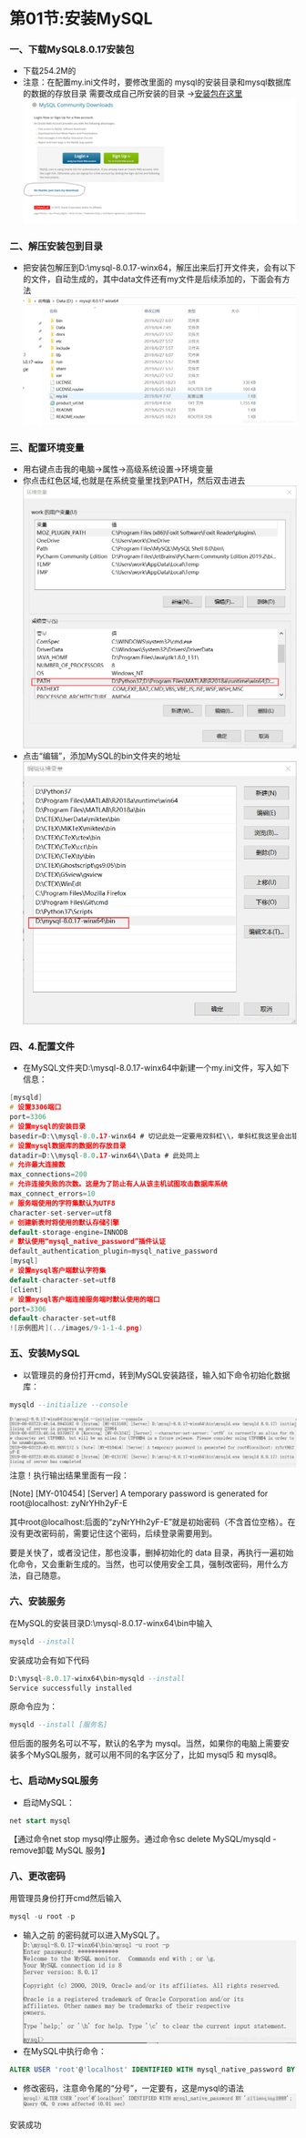 # 第01节:安装MySQL
### 一、下载MySQL8.0.17安装包
* 下载254.2M的
* 注意：在配置my.ini文件时，要修改里面的  mysql的安装目录和mysql数据库的数据的存放目录  需要改成自己所安装的目录
→[安装包在这里](https://dev.mysql.com/downloads/file/?id=487686)
![点击画圈的地方直接安装](../images/9-1-1-8.jpg)
### 二、解压安装包到目录
* 把安装包解压到D:\mysql-8.0.17-winx64，解压出来后打开文件夹，会有以下的文件，自动生成的，其中data文件还有my文件是后续添加的，下面会有方法
![示例图片](../images/9-1-1-1.png)
### 三、配置环境变量
* 用右键点击我的电脑→属性→高级系统设置→环境变量
* 你点击红色区域,也就是在系统变量里找到PATH，然后双击进去
![示例图片](../images/9-1-1-2.png)
* 点击“编辑”，添加MySQL的bin文件夹的地址
![示例图片](../images/9-1-1-3.png)
### 四、4.配置文件
* 在MySQL文件夹D:\mysql-8.0.17-winx64中新建一个my.ini文件，写入如下信息：
```h
[mysqld]
# 设置3306端口
port=3306
# 设置mysql的安装目录
basedir=D:\\mysql-8.0.17-winx64 # 切记此处一定要用双斜杠\\，单斜杠我这里会出错，不过看别人的教程，有的是单斜杠。自己尝试吧
# 设置mysql数据库的数据的存放目录
datadir=D:\\mysql-8.0.17-winx64\\Data # 此处同上
# 允许最大连接数
max_connections=200
# 允许连接失败的次数。这是为了防止有人从该主机试图攻击数据库系统
max_connect_errors=10
# 服务端使用的字符集默认为UTF8
character-set-server=utf8
# 创建新表时将使用的默认存储引擎
default-storage-engine=INNODB
# 默认使用“mysql_native_password”插件认证
default_authentication_plugin=mysql_native_password
[mysql]
# 设置mysql客户端默认字符集
default-character-set=utf8
[client]
# 设置mysql客户端连接服务端时默认使用的端口
port=3306
default-character-set=utf8
![示例图片](../images/9-1-1-4.png)
```
### 五、安装MySQL
* 以管理员的身份打开cmd，转到MySQL安装路径，输入如下命令初始化数据库：
```sql
mysqld --initialize --console
```
![示例图片](../images/9-1-1-5.png)
注意！执行输出结果里面有一段：

[Note] [MY-010454] [Server] A temporary password is generated for root@localhost: zyNrYHh2yF-E

其中root@localhost:后面的“zyNrYHh2yF-E”就是初始密码（不含首位空格）。在没有更改密码前，需要记住这个密码，后续登录需要用到。

要是关快了，或者没记住，那也没事，删掉初始化的 data 目录，再执行一遍初始化命令，又会重新生成的。当然，也可以使用安全工具，强制改密码，用什么方法，自己随意。
### 六、安装服务
在MySQL的安装目录D:\mysql-8.0.17-winx64\bin中输入
```sql
mysqld --install
```
安装成功会有如下代码
```sql
D:\mysql-8.0.17-winx64\bin>mysqld --install
Service successfully installed
```
原命令应为：
```sql
mysqld --install [服务名]
```
但后面的服务名可以不写，默认的名字为 mysql。当然，如果你的电脑上需要安装多个MySQL服务，就可以用不同的名字区分了，比如 mysql5 和 mysql8。
### 七、启动MySQL服务
* 启动MySQL：
```sql
net start mysql
```
【通过命令net stop mysql停止服务。通过命令sc delete MySQL/mysqld -remove卸载 MySQL 服务】
### 八、更改密码
用管理员身份打开cmd然后输入
```sql
mysql -u root -p
```
* 输入之前 的密码就可以进入MySQL了。
![示例图片](../images/9-1-1-6.png)
* 在MySQL中执行命令：
```sql
ALTER USER 'root'@'localhost' IDENTIFIED WITH mysql_native_password BY '新密码';
```
* 修改密码，注意命令尾的“分号”，一定要有，这是mysql的语法
![示例图片](../images/9-1-1-7.png)



安装成功